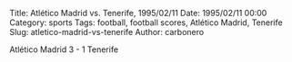 Title: Atlético Madrid vs. Tenerife, 1995/02/11
Date: 1995/02/11 00:00
Category: sports
Tags: football, football scores, Atlético Madrid, Tenerife
Slug: atletico-madrid-vs-tenerife
Author: carbonero


Atlético Madrid 3 - 1 Tenerife
